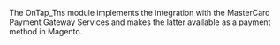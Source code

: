 The OnTap_Tns module implements the integration with the MasterCard Payment Gateway Services and makes the latter available as a payment method in Magento.
